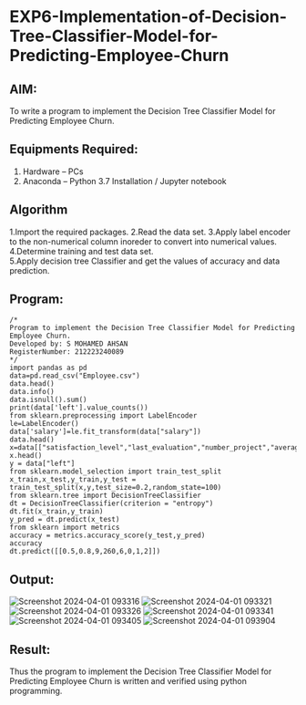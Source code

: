 # EXP6-Implementation-of-Decision-Tree-Classifier-Model-for-Predicting-Employee-Churn

## AIM:
To write a program to implement the Decision Tree Classifier Model for Predicting Employee Churn.

## Equipments Required:
1. Hardware – PCs
2. Anaconda – Python 3.7 Installation / Jupyter notebook

## Algorithm
1.Import the required packages.
2.Read the data set.
3.Apply label encoder to the non-numerical column inoreder to convert into numerical values.
4.Determine training and test data set.   
5.Apply decision tree Classifier and get the values of accuracy and data prediction.
 
## Program:
```
/*
Program to implement the Decision Tree Classifier Model for Predicting Employee Churn.
Developed by: S MOHAMED AHSAN
RegisterNumber: 212223240089
*/
import pandas as pd
data=pd.read_csv("Employee.csv")
data.head()
data.info()
data.isnull().sum()
print(data['left'].value_counts())
from sklearn.preprocessing import LabelEncoder
le=LabelEncoder()
data['salary']=le.fit_transform(data["salary"])
data.head()
x=data[["satisfaction_level","last_evaluation","number_project","average_montly_hours","time_spend_company","Work_accident","promotion_last_5years","salary"]]
x.head()
y = data["left"]
from sklearn.model_selection import train_test_split
x_train,x_test,y_train,y_test = train_test_split(x,y,test_size=0.2,random_state=100)
from sklearn.tree import DecisionTreeClassifier
dt = DecisionTreeClassifier(criterion = "entropy")
dt.fit(x_train,y_train)
y_pred = dt.predict(x_test)
from sklearn import metrics
accuracy = metrics.accuracy_score(y_test,y_pred)
accuracy
dt.predict([[0.5,0.8,9,260,6,0,1,2]])

```

## Output:
![Screenshot 2024-04-01 093316](https://github.com/MOHAMEDAHSAN/Implementation-of-Decision-Tree-Classifier-Model-for-Predicting-Employee-Churn/assets/139331378/c2d9e9d6-a6ed-4315-9701-b45bd1c7dd84)
![Screenshot 2024-04-01 093321](https://github.com/MOHAMEDAHSAN/Implementation-of-Decision-Tree-Classifier-Model-for-Predicting-Employee-Churn/assets/139331378/55f7ffa4-456e-49ac-855d-48dd4a119ec9)
![Screenshot 2024-04-01 093326](https://github.com/MOHAMEDAHSAN/Implementation-of-Decision-Tree-Classifier-Model-for-Predicting-Employee-Churn/assets/139331378/7ef64aae-e691-45bb-8362-60554469bd77)
![Screenshot 2024-04-01 093341](https://github.com/MOHAMEDAHSAN/Implementation-of-Decision-Tree-Classifier-Model-for-Predicting-Employee-Churn/assets/139331378/76e6b4ee-430b-4cd3-8c6d-67d0c3ad3ecb)
![Screenshot 2024-04-01 093405](https://github.com/MOHAMEDAHSAN/Implementation-of-Decision-Tree-Classifier-Model-for-Predicting-Employee-Churn/assets/139331378/f5856972-e329-4392-8ba5-3f90b72cbb0a)
![Screenshot 2024-04-01 093904](https://github.com/MOHAMEDAHSAN/Implementation-of-Decision-Tree-Classifier-Model-for-Predicting-Employee-Churn/assets/139331378/b0b8136a-ef1c-4a62-9e1e-144d369d63ff)




## Result:
Thus the program to implement the  Decision Tree Classifier Model for Predicting Employee Churn is written and verified using python programming.
